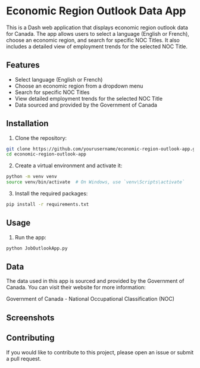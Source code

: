 # Economic Region Outlook Data App

This is a Dash web application that displays economic region outlook data for Canada. The app allows users to select a language (English or French), choose an economic region, and search for specific NOC Titles. It also includes a detailed view of employment trends for the selected NOC Title.

## Features
- Select language (English or French)
- Choose an economic region from a dropdown menu
- Search for specific NOC Titles
- View detailed employment trends for the selected NOC Title
- Data sourced and provided by the Government of Canada

## Installation

1. Clone the repository:

```sh
git clone https://github.com/yourusername/economic-region-outlook-app.git
cd economic-region-outlook-app
```

2. Create a virtual environment and activate it:

```bash
python -m venv venv
source venv/bin/activate  # On Windows, use `venv\Scripts\activate`
```

3. Install the required packages:
```bash
pip install -r requirements.txt
```

## Usage
1. Run the app:
```bash
python JobOutlookApp.py
```

## Data
The data used in this app is sourced and provided by the Government of Canada. You can visit their website for more information:

Government of Canada - National Occupational Classification (NOC)

## Screenshots

## Contributing
If you would like to contribute to this project, please open an issue or submit a pull request.
